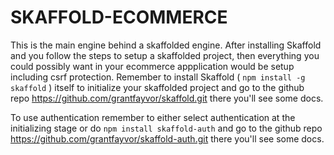 # SKAFFOLD-ECOMMERCE

This is the main engine behind a skaffolded engine. After installing Skaffold and you follow the steps to setup a skaffolded project, then everything you could possibly want in your ecommerce appplication would be setup including csrf protection. Remember to install Skaffold ( <code>npm install -g skaffold</code> ) itself to initialize your skaffolded project and go to the github repo 
<a href="https://github.com/grantfayvor/skaffold.git">https://github.com/grantfayvor/skaffold.git</a> there you'll see some docs.
<p> To use authentication remember to either select authentication at the initializing stage or do <code>npm install skaffold-auth</code> and go to the github repo 
<a href="https://github.com/grantfayvor/skaffold-auth.git">https://github.com/grantfayvor/skaffold-auth.git</a> there you'll see some docs.